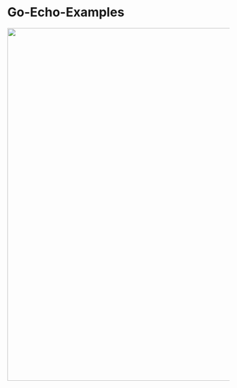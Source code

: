 # Go-Echo-Examples

<p align="center">
  <img src="https://user-images.githubusercontent.com/15135199/147849746-4a868f19-e8aa-45d8-bcfd-9f1af9b6a359.png" width="800">
</p>
